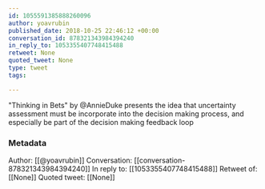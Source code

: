 ```yaml
---
id: 1055591385888260096
author: yoavrubin
published_date: 2018-10-25 22:46:12 +00:00
conversation_id: 878321343984394240
in_reply_to: 1053355407748415488
retweet: None
quoted_tweet: None
type: tweet
tags:

---
```


"Thinking in Bets" by @AnnieDuke presents the idea that uncertainty assessment must be incorporate into the decision making process, and especially be part of the decision making feedback loop

### Metadata

Author: [[@yoavrubin]]
Conversation: [[conversation-878321343984394240]]
In reply to: [[1053355407748415488]]
Retweet of: [[None]]
Quoted tweet: [[None]]
